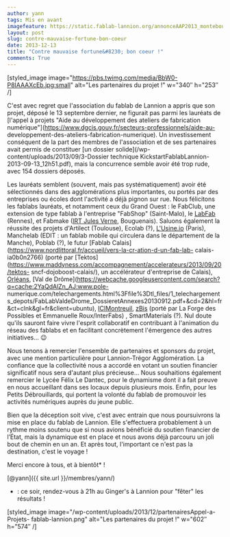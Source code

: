 ```yaml
---
author: yann
tags: Mis en avant
imagefeature: https://static.fablab-lannion.org/annonceAAP2013_montebourg_pellerin.jpeg
layout: post
slug: contre-mauvaise-fortune-bon-coeur
date: 2013-12-13
title: "Contre mauvaise fortune&#8230; bon coeur !"
comments: True
---
```

[styled_image image="https://pbs.twimg.com/media/BbW0-P8IAAAXcEb.jpg:small"
alt="Les partenaires du projet !" w="340″ h="253″ /]

C'est avec regret que l'association du fablab de Lannion a appris que son
projet, déposé le 13 septembre dernier, ne figurait pas parmi les lauréats de
[l'appel à projets "Aide au développement des ateliers de fabrication
numérique"](https://www.dgcis.gouv.fr/secteurs-professionnels/aide-au-
developpement-des-ateliers-fabrication-numerique). Un investissement
conséquent de la part des membres de l'association et de ses partenaires avait
permis de constituer [un dossier solide](/wp-content/uploads/2013/09/3-Dossier
technique KickstartFablabLannion-2013-09-13_12h51.pdf), mais la concurrence
semble avoir été trop rude, avec 154 dossiers déposés.

Les lauréats semblent (souvent, mais pas systématiquement) avoir été
sélectionnés dans des agglomérations plus importantes, ou portés par des
entreprises ou écoles dont l'activité a déjà pignon sur rue. Nous félicitons
les fablabs lauréats, et notamment ceux du Grand Ouest : le FabClub, une
extension de type fablab à l'entreprise "FabShop" (Saint-Malo), le
[LabFab](https://labfab.fr/) (Rennes), et Fabmake ([IRT Jules
Verne](https://www.irt-jules-verne.fr/), Bouguenais). Saluons également la
réussite des projets d'Artilect (Toulouse), Ecolab (?),
[L'Usine.io](https://usine.io) (Paris), Manchelab (EDIT : un fablab mobile qui
circulera dans le département de la Manche), Poblab (?), le futur [Fablab
Calais](https://www.nordlittoral.fr/accueil/vers-la-cr-ation-d-un-fab-lab-
calais-ia0b0n2766) (porté par
[Tektos](https://www.maddyness.com/accompagnement/accelerateurs/2013/09/20/tektos-
sncf-dojoboost-calais/), un accélérateur d'entreprise de Calais),
[Orléans](https://fablab.tech-orleans.fr/), [Val de
Drôme](https://webcache.googleusercontent.com/search?q=cache:2YaQdAlZn_AJ:www.pole-
numerique.com/telechargements.html%3Ffile%3Dtl_files/1_telechargements_depots/FabLabValdeDrome_DossieretAnnexes20130912.pdf+&cd=2&hl=fr&ct=clnk&gl=fr&client=ubuntu),
[ICIMontreuil](https://www.icimontreuil.com/),
[zBis](https://groups.diigo.com/group/projet-zbis) (porté par La Forge des
Possibles et Emmanuelle Roux/InterFabs) , SmartMaterials (?). Nul doute qu'ils
sauront faire vivre l'esprit collaboratif en contribuant à l'animation du
réseau des fablabs et en facilitant concrètement l'émergence des autres
initiatives… 😉

Nous tenons à remercier l'ensemble de partenaires et sponsors du projet, avec
une mention particulière pour Lannion-Trégor Agglomération. La confiance que
la collectivité nous a accordé en votant un soutien financier significatif
nous sera d'autant plus précieuse… Nous souhaitions également remercier le
Lycée Félix Le Dantec, pour le dynamisme dont il a fait preuve en nous
accueillant dans ses locaux depuis plusieurs mois. Enfin, pour les Petits
Débrouillards, qui portent la volonté du fablab de promouvoir les activités
numériques auprès du jeune public.

Bien que la déception soit vive, c'est avec entrain que nous poursuivrons la
mise en place du fablab de Lannion. Elle s'effectuera probablement à un rythme
moins soutenu que si nous avions bénéficié du soutien financier de l’État,
mais la dynamique est en place et nous avons déjà parcouru un joli bout de
chemin en un an. Et après tout, l'important ce n'est pas la destination, c'est
le voyage !

Merci encore à tous, et à bientôt* !

[@yann]({{ site.url }}/membres/yann/)

* : ce soir, rendez-vous à 21h au Ginger's à Lannion pour "fêter" les résultats !



[styled_image image="/wp-content/uploads/2013/12/partenairesAppel-a-Projets-
fablab-lannion.png" alt="Les partenaires du projet !" w="602″ h="574″ /]


